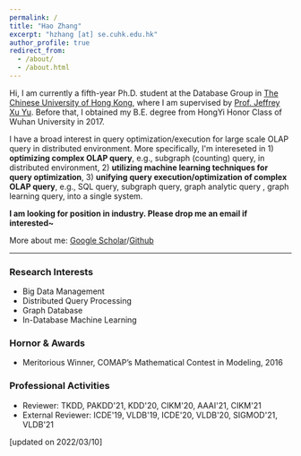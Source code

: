 ```yaml
---
permalink: /
title: "Hao Zhang"
excerpt: "hzhang [at] se.cuhk.edu.hk"
author_profile: true
redirect_from: 
  - /about/
  - /about.html
---
```


Hi, I am currently a fifth-year Ph.D. student at the Database Group in [The Chinese University of Hong Kong](https://www.cuhk.edu.hk/), where I am supervised by [Prof. Jeffrey Xu Yu](https://www.se.cuhk.edu.hk/people/academic-staff/prof-yu-xu-jeffrey/). Before that, I obtained my B.E. degree from HongYi Honor Class of Wuhan University in 2017.

I have a broad interest in query optimization/execution for large scale OLAP query in distributed environment. More specifically, I'm intereseted in 1) **optimizing complex OLAP query**, e.g., subgraph (counting) query, in distributed environment,  2) **utilizing machine learning techniques for query optimization**, 3) **unifying query execution/optimization of complex OLAP query**, e.g., SQL query, subgraph query, graph analytic query , graph learning query, into a single system. 

**I am looking for position in industry. Please drop me an email if interested~**





More about me: [Google Scholar](https://scholar.google.com/citations?hl=zh-CN&user=PLwImrcAAAAJ)/[Github](https://github.com/H20Zhang)

------

### Research Interests

* Big Data Management
* Distributed Query Processing
* Graph Database
* In-Database Machine Learning

### Hornor & Awards

* Meritorious Winner, COMAP’s Mathematical Contest in Modeling, 2016

### Professional Activities

* Reviewer: TKDD, PAKDD'21, KDD'20, CIKM'20, AAAI'21, CIKM'21
* External Reviewer: ICDE'19, VLDB'19, ICDE'20, VLDB'20, SIGMOD'21, VLDB'21



[updated on 2022/03/10]







